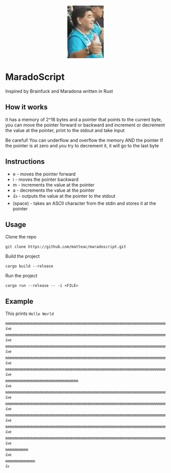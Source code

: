 <p align="center">
  <img src="images/maradona.jpeg" alt="Logo">
</p>




# MaradoScript
Inspired by Brainfuck and Maradona written in Rust

## How it works
It has a memory of 2^16 bytes and a pointer that points to the current byte, you can move the pointer forward or backward and increment or decrement the value at the pointer, print to the stdout and take input

Be careful! You can underflow and overflow the memory AND the pointer
If the pointer is at zero and you try to decrement it, it will go to the last byte


## Instructions
- e - moves the pointer forward
- i - moves the pointer backward 
- m - increments the value at the pointer 
- a - decrements the value at the pointer
- 👍 - outputs the value at the pointer to the stdout
-   (space) - takes an ASCII character from the stdin and stores it at the pointer


## Usage
Clone the repo
```shell
git clone https://github.com/matteac/maradoscript.git
```
Build the project
```shell
cargo build --release
```
Run the project
```shell
cargo run --release -- -i <FILE>
```

## Example
This prints `Hello World`
```
mmmmmmmmmmmmmmmmmmmmmmmmmmmmmmmmmmmmmmmmmmmmmmmmmmmmmmmmmmmmmmmmmmmmmmmm
👍e
mmmmmmmmmmmmmmmmmmmmmmmmmmmmmmmmmmmmmmmmmmmmmmmmmmmmmmmmmmmmmmmmmmmmmmmmmmmmmmmmmmmmmmmmmmmmmmmmmmmmm
👍e
mmmmmmmmmmmmmmmmmmmmmmmmmmmmmmmmmmmmmmmmmmmmmmmmmmmmmmmmmmmmmmmmmmmmmmmmmmmmmmmmmmmmmmmmmmmmmmmmmmmmmmmmmmmm
👍e
mmmmmmmmmmmmmmmmmmmmmmmmmmmmmmmmmmmmmmmmmmmmmmmmmmmmmmmmmmmmmmmmmmmmmmmmmmmmmmmmmmmmmmmmmmmmmmmmmmmmmmmmmmmm
👍e
mmmmmmmmmmmmmmmmmmmmmmmmmmmmmmmmmmmmmmmmmmmmmmmmmmmmmmmmmmmmmmmmmmmmmmmmmmmmmmmmmmmmmmmmmmmmmmmmmmmmmmmmmmmmmmm
👍e
mmmmmmmmmmmmmmmmmmmmmmmmmmmmmmmm
👍e
mmmmmmmmmmmmmmmmmmmmmmmmmmmmmmmmmmmmmmmmmmmmmmmmmmmmmmmmmmmmmmmmmmmmmmmmmmmmmmmmmmmmmmm
👍e
mmmmmmmmmmmmmmmmmmmmmmmmmmmmmmmmmmmmmmmmmmmmmmmmmmmmmmmmmmmmmmmmmmmmmmmmmmmmmmmmmmmmmmmmmmmmmmmmmmmmmmmmmmmmmmm
👍e
mmmmmmmmmmmmmmmmmmmmmmmmmmmmmmmmmmmmmmmmmmmmmmmmmmmmmmmmmmmmmmmmmmmmmmmmmmmmmmmmmmmmmmmmmmmmmmmmmmmmmmmmmmmmmmmmmm
👍e
mmmmmmmmmmmmmmmmmmmmmmmmmmmmmmmmmmmmmmmmmmmmmmmmmmmmmmmmmmmmmmmmmmmmmmmmmmmmmmmmmmmmmmmmmmmmmmmmmmmmmmmmmmmm
👍e
mmmmmmmmmmmmmmmmmmmmmmmmmmmmmmmmmmmmmmmmmmmmmmmmmmmmmmmmmmmmmmmmmmmmmmmmmmmmmmmmmmmmmmmmmmmmmmmmmmmm
👍e
mmmmmmmmmm
👍e
mmmmmmmmmmmmm
👍
```
